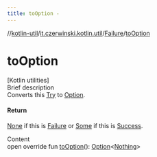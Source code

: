 ```yaml
---
title: toOption -
---
```

//[kotlin-util](../../index.md)/[it.czerwinski.kotlin.util](../index.md)/[Failure](index.md)/[toOption](to-option.md)



# toOption  
[Kotlin utilities]  
Brief description  
Converts this [Try](../-try/index.md) to [Option](../-option/index.md).  
  


#### Return  
[None](../-none/index.md) if this is [Failure](index.md) or [Some](../-some/index.md) if this is [Success](../-success/index.md).  
  
  
Content  
open override fun [toOption](to-option.md)(): [Option](../-option/index.md)<[Nothing](https://kotlinlang.org/api/latest/jvm/stdlib/kotlin/-nothing/index.html)>  



